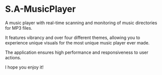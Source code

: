 # S.A-MusicPlayer
A music player with real-time scanning and monitoring of music directories for MP3 files. 

It features vibrancy and over four different themes, allowing you to experience unique visuals for the most unique music player ever made.

The application ensures high performance and responsiveness to user actions.

I hope you enjoy it!
